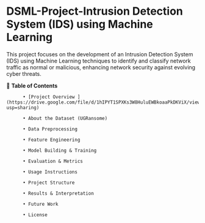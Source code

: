 # DSML-Project-Intrusion Detection System (IDS) using Machine Learning
This project focuses on the development of an Intrusion Detection System (IDS) using Machine Learning techniques to identify and classify network traffic as normal or malicious, enhancing network security against evolving cyber threats.

📌 **Table of Contents**

          •	[Project Overview ] (https://drive.google.com/file/d/1hIPYT1SPXKs3W8HuluEWBkoaaPkDKViX/view?usp=sharing)

          •	About the Dataset (UGRansome)

          •	Data Preprocessing

          •	Feature Engineering

          •	Model Building & Training

          •	Evaluation & Metrics

          •	Usage Instructions
        
          •	Project Structure

          •	Results & Interpretation

          •	Future Work

          •	License
